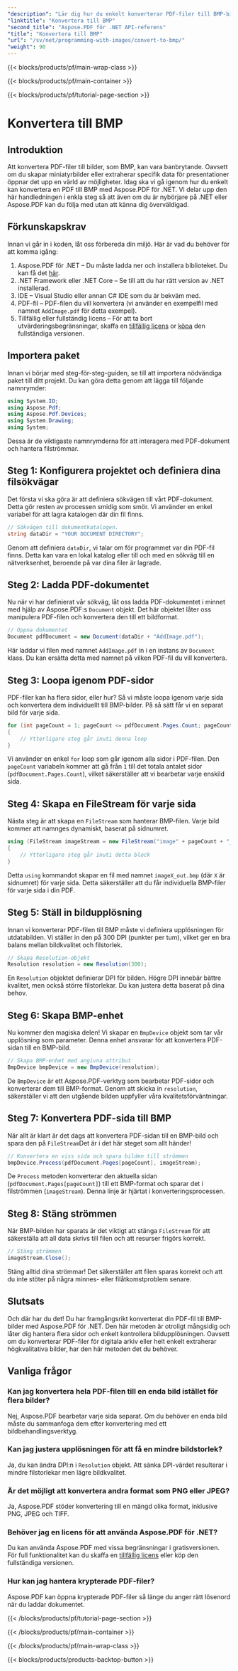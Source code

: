 ```yaml
---
"description": "Lär dig hur du enkelt konverterar PDF-filer till BMP-bilder med Aspose.PDF för .NET i den här steg-för-steg-handledningen. Perfekt för .NET-utvecklare."
"linktitle": "Konvertera till BMP"
"second_title": "Aspose.PDF för .NET API-referens"
"title": "Konvertera till BMP"
"url": "/sv/net/programming-with-images/convert-to-bmp/"
"weight": 90
---
```


{{< blocks/products/pf/main-wrap-class >}}

{{< blocks/products/pf/main-container >}}

{{< blocks/products/pf/tutorial-page-section >}}

# Konvertera till BMP

## Introduktion

Att konvertera PDF-filer till bilder, som BMP, kan vara banbrytande. Oavsett om du skapar miniatyrbilder eller extraherar specifik data för presentationer öppnar det upp en värld av möjligheter. Idag ska vi gå igenom hur du enkelt kan konvertera en PDF till BMP med Aspose.PDF för .NET. Vi delar upp den här handledningen i enkla steg så att även om du är nybörjare på .NET eller Aspose.PDF kan du följa med utan att känna dig överväldigad.

## Förkunskapskrav

Innan vi går in i koden, låt oss förbereda din miljö. Här är vad du behöver för att komma igång:

1. Aspose.PDF för .NET – Du måste ladda ner och installera biblioteket. Du kan få det [här](https://releases.aspose.com/pdf/net/).
2. .NET Framework eller .NET Core – Se till att du har rätt version av .NET installerad.
3. IDE – Visual Studio eller annan C# IDE som du är bekväm med.
4. PDF-fil – PDF-filen du vill konvertera (vi använder en exempelfil med namnet `AddImage.pdf` för detta exempel).
5. Tillfällig eller fullständig licens – För att ta bort utvärderingsbegränsningar, skaffa en [tillfällig licens](https://purchase.aspose.com/tempellerary-license/) or [köpa](https://purchase.aspose.com/buy) den fullständiga versionen.

## Importera paket

Innan vi börjar med steg-för-steg-guiden, se till att importera nödvändiga paket till ditt projekt. Du kan göra detta genom att lägga till följande namnrymder:

```csharp
using System.IO;
using Aspose.Pdf;
using Aspose.Pdf.Devices;
using System.Drawing;
using System;
```

Dessa är de viktigaste namnrymderna för att interagera med PDF-dokument och hantera filströmmar.

## Steg 1: Konfigurera projektet och definiera dina filsökvägar

Det första vi ska göra är att definiera sökvägen till vårt PDF-dokument. Detta gör resten av processen smidig som smör. Vi använder en enkel variabel för att lagra katalogen där din fil finns.


```csharp
// Sökvägen till dokumentkatalogen.
string dataDir = "YOUR DOCUMENT DIRECTORY";
```

Genom att definiera `dataDir`, vi talar om för programmet var din PDF-fil finns. Detta kan vara en lokal katalog eller till och med en sökväg till en nätverksenhet, beroende på var dina filer är lagrade.

## Steg 2: Ladda PDF-dokumentet

Nu när vi har definierat vår sökväg, låt oss ladda PDF-dokumentet i minnet med hjälp av Aspose.PDF:s `Document` objekt. Det här objektet låter oss manipulera PDF-filen och konvertera den till ett bildformat.


```csharp
// Öppna dokumentet
Document pdfDocument = new Document(dataDir + "AddImage.pdf");
```

Här laddar vi filen med namnet `AddImage.pdf` in i en instans av `Document` klass. Du kan ersätta detta med namnet på vilken PDF-fil du vill konvertera.

## Steg 3: Loopa igenom PDF-sidor

PDF-filer kan ha flera sidor, eller hur? Så vi måste loopa igenom varje sida och konvertera dem individuellt till BMP-bilder. På så sätt får vi en separat bild för varje sida.


```csharp
for (int pageCount = 1; pageCount <= pdfDocument.Pages.Count; pageCount++)
{
    // Ytterligare steg går inuti denna loop
}
```

Vi använder en enkel `for` loop som går igenom alla sidor i PDF-filen. Den `pageCount` variabeln kommer att gå från `1` till det totala antalet sidor (`pdfDocument.Pages.Count`), vilket säkerställer att vi bearbetar varje enskild sida.

## Steg 4: Skapa en FileStream för varje sida

Nästa steg är att skapa en `FileStream` som hanterar BMP-filen. Varje bild kommer att namnges dynamiskt, baserat på sidnumret.


```csharp
using (FileStream imageStream = new FileStream("image" + pageCount + "_out" + ".bmp", FileMode.Create))
{
    // Ytterligare steg går inuti detta block
}
```

Detta `using` kommandot skapar en fil med namnet `imageX_out.bmp` (där `X` är sidnumret) för varje sida. Detta säkerställer att du får individuella BMP-filer för varje sida i din PDF.

## Steg 5: Ställ in bildupplösning

Innan vi konverterar PDF-filen till BMP måste vi definiera upplösningen för utdatabilden. Vi ställer in den på 300 DPI (punkter per tum), vilket ger en bra balans mellan bildkvalitet och filstorlek.


```csharp
// Skapa Resolution-objekt
Resolution resolution = new Resolution(300);
```

En `Resolution` objektet definierar DPI för bilden. Högre DPI innebär bättre kvalitet, men också större filstorlekar. Du kan justera detta baserat på dina behov.

## Steg 6: Skapa BMP-enhet

Nu kommer den magiska delen! Vi skapar en `BmpDevice` objekt som tar vår upplösning som parameter. Denna enhet ansvarar för att konvertera PDF-sidan till en BMP-bild.


```csharp
// Skapa BMP-enhet med angivna attribut
BmpDevice bmpDevice = new BmpDevice(resolution);
```

De `BmpDevice` är ett Aspose.PDF-verktyg som bearbetar PDF-sidor och konverterar dem till BMP-format. Genom att skicka in `resolution`, säkerställer vi att den utgående bilden uppfyller våra kvalitetsförväntningar.

## Steg 7: Konvertera PDF-sida till BMP

När allt är klart är det dags att konvertera PDF-sidan till en BMP-bild och spara den på `FileStream`Det är i det här steget som allt händer!


```csharp
// Konvertera en viss sida och spara bilden till strömmen
bmpDevice.Process(pdfDocument.Pages[pageCount], imageStream);
```

De `Process` metoden konverterar den aktuella sidan (`pdfDocument.Pages[pageCount]`) till ett BMP-format och sparar det i filströmmen (`imageStream`). Denna linje är hjärtat i konverteringsprocessen.

## Steg 8: Stäng strömmen

När BMP-bilden har sparats är det viktigt att stänga `FileStream` för att säkerställa att all data skrivs till filen och att resurser frigörs korrekt.


```csharp
// Stäng strömmen
imageStream.Close();
```

Stäng alltid dina strömmar! Det säkerställer att filen sparas korrekt och att du inte stöter på några minnes- eller filåtkomstproblem senare.

## Slutsats

Och där har du det! Du har framgångsrikt konverterat din PDF-fil till BMP-bilder med Aspose.PDF för .NET. Den här metoden är otroligt mångsidig och låter dig hantera flera sidor och enkelt kontrollera bildupplösningen. Oavsett om du konverterar PDF-filer för digitala arkiv eller helt enkelt extraherar högkvalitativa bilder, har den här metoden det du behöver.

## Vanliga frågor

### Kan jag konvertera hela PDF-filen till en enda bild istället för flera bilder?
Nej, Aspose.PDF bearbetar varje sida separat. Om du behöver en enda bild måste du sammanfoga dem efter konvertering med ett bildbehandlingsverktyg.

### Kan jag justera upplösningen för att få en mindre bildstorlek?
Ja, du kan ändra DPI:n i `Resolution` objekt. Att sänka DPI-värdet resulterar i mindre filstorlekar men lägre bildkvalitet.

### Är det möjligt att konvertera andra format som PNG eller JPEG?
Ja, Aspose.PDF stöder konvertering till en mängd olika format, inklusive PNG, JPEG och TIFF.

### Behöver jag en licens för att använda Aspose.PDF för .NET?
Du kan använda Aspose.PDF med vissa begränsningar i gratisversionen. För full funktionalitet kan du skaffa en [tillfällig licens](https://purchase.aspose.com/temporary-license/) eller köp den fullständiga versionen.

### Hur kan jag hantera krypterade PDF-filer?
Aspose.PDF kan öppna krypterade PDF-filer så länge du anger rätt lösenord när du laddar dokumentet.

{{< /blocks/products/pf/tutorial-page-section >}}

{{< /blocks/products/pf/main-container >}}

{{< /blocks/products/pf/main-wrap-class >}}

{{< blocks/products/products-backtop-button >}}